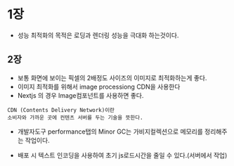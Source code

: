 # **1장**

- 성능 최적화의 목적은 로딩과 렌더링 성능을 극대화 하는것이다.

## **2장**

- 보통 화면에 보이는 픽셀의 2배정도 사이즈의 이미지로 최적화하는게 좋다.
- 이미지 최적화를 위해서 image processiong CDN을 사용한다
- Nextjs 의 경우 Image컴포넌트를 사용하면 좋다.

```
CDN (Contents Delivery Network)이란
소비자와 가까운 곳에 컨텐츠 서버를 두는 기술을 뜻한다.
```

- 개발자도구 performance탭의 Minor GC는 가비지컬렉션으로 메모리를 정리해주는 작업이다.

- 배포 시 텍스트 인코딩을 사용하여 초기 js로드시간을 줄일 수 있다.(서버에서 작업)

